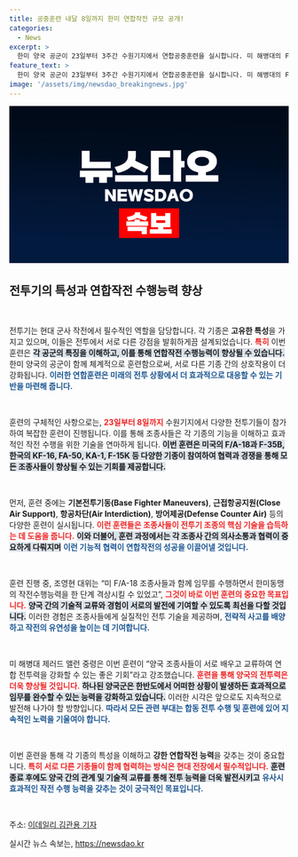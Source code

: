```yaml
---
title: 공중훈련 내달 8일까지 한미 연합작전 규모 공개!
categories:
  - News
excerpt: >
  한미 양국 공군이 23일부터 3주간 수원기지에서 연합공중훈련을 실시합니다. 미 해병대의 F/A-18과 F-35B가 주요 기종으로 참여하며, 다양한 전투기들이 연합작전 수행 능력을 향상시키기 위한 훈련에 돌입합니다. 이 훈련은 한미동맹의 전투력을 강화할 중요한 기회가 될 것입니다.
feature_text: >
  한미 양국 공군이 23일부터 3주간 수원기지에서 연합공중훈련을 실시합니다. 미 해병대의 F/A-18과 F-35B가 주요 기종으로 참여하며, 다양한 전투기들이 연합작전 수행 능력을 향상시키기 위한 훈련에 돌입합니다. 이 훈련은 한미동맹의 전투력을 강화할 중요한 기회가 될 것입니다.
image: '/assets/img/newsdao_breakingnews.jpg'
---
```


<p><img src="/assets/img/newsdao_breakingnews.jpg" alt="bookingtag 속보" /></p>

<h2 data-ke-size="size26">전투기의 특성과 연합작전 수행능력 향상</h2>

<p data-ke-size="size16">&nbsp;</p>

<p>전투기는 현대 군사 작전에서 필수적인 역할을 담당합니다. 각 기종은 <strong>고유한 특성</strong>을 가지고 있으며, 이들은 전투에서 서로 다른 강점을 발휘하게끔 설계되었습니다. <b><span style="color: #ee2323;">특히</span></b> 이번 훈련은 <b><span style="background-color: #21538527;">각 공군의 특징을 이해하고, 이를 통해 연합작전 수행능력이 향상될 수 있습니다.</span></b> 한미 양국의 공군이 함께 체계적으로 훈련함으로써, 서로 다른 기종 간의 상호작용이 더 강화됩니다. <b><span style="color: #1a5490;">이러한 연합훈련은 미래의 전투 상황에서 더 효과적으로 대응할 수 있는 기반을 마련해 줍니다.</span></b></p>

<p data-ke-size="size16">&nbsp;</p>

<p>훈련의 구체적인 사항으로는, <b><span style="color: #ee2323;">23일부터 8일까지</span></b> 수원기지에서 다양한 전투기들이 참가하여 복잡한 훈련이 진행됩니다. 이를 통해 조종사들은 각 기종의 기능을 이해하고 효과적인 작전 수행을 위한 기술을 연마하게 됩니다. <b><span style="background-color: #21538527;">이번 훈련은 미국의 F/A-18과 F-35B, 한국의 KF-16, FA-50, KA-1, F-15K 등 다양한 기종이 참여하여 협력과 경쟁을 통해 모든 조종사들이 향상될 수 있는 기회를 제공합니다.</span></b></p>

<p data-ke-size="size16">&nbsp;</p>

<p>먼저, 훈련 중에는 <strong>기본전투기동(Base Fighter Maneuvers)</strong>, <strong>근접항공지원(Close Air Support)</strong>, <strong>항공차단(Air Interdiction)</strong>, <strong>방어제공(Defense Counter Air)</strong> 등의 다양한 훈련이 실시됩니다. <b><span style="color: #ee2323;">이런 훈련들은 조종사들이 전투기 조종의 핵심 기술을 습득하는 데 도움을 줍니다.</span></b> <b><span style="background-color: #21538527;">이와 더불어, 훈련 과정에서는 각 조종사 간의 의사소통과 협력이 중요하게 다뤄지며</span></b> <b><span style="color: #1a5490;">이런 기능적 협력이 연합작전의 성공을 이끌어낼 것입니다.</span></b></p>

<p data-ke-size="size16">&nbsp;</p>

<p>훈련 진행 중, 조영현 대위는 “미 F/A-18 조종사들과 함께 임무를 수행하면서 한미동맹의 작전수행능력을 한 단계 격상시킬 수 있었고”, <b><span style="color: #ee2323;">그것이 바로 이번 훈련의 중요한 목표입니다.</span></b> <b><span style="background-color: #21538527;">양국 간의 기술적 교류와 경험이 서로의 발전에 기여할 수 있도록 최선을 다할 것입니다.</span></b> 이러한 경험은 조종사들에게 실질적인 전투 기술을 제공하며, <b><span style="color: #1a5490;">전략적 사고를 배양하고 작전의 유연성을 높이는 데 기여합니다.</span></b></p>

<p data-ke-size="size16">&nbsp;</p>

<p>미 해병대 제러드 앨런 중령은 이번 훈련이 “양국 조종사들이 서로 배우고 교류하여 연합 전투력을 강화할 수 있는 좋은 기회”라고 강조했습니다. <b><span style="color: #ee2323;">훈련을 통해 양국의 전투력은 더욱 향상될 것입니다.</span></b> <b><span style="background-color: #21538527;">하나된 양국군은 한반도에서 어떠한 상황이 발생하든 효과적으로 임무를 완수할 수 있는 능력을 강화하고 있습니다.</span></b> 이러한 시각은 앞으로도 지속적으로 발전해 나가야 할 방향입니다. <b><span style="color: #1a5490;">따라서 모든 관련 부대는 합동 전투 수행 및 훈련에 있어 지속적인 노력을 기울여야 합니다.</span></b></p>

<p data-ke-size="size16">&nbsp;</p>

<p>이번 훈련을 통해 각 기종의 특성을 이해하고 <strong>강한 연합작전 능력</strong>을 갖추는 것이 중요합니다. <b><span style="color: #ee2323;">특히 서로 다른 기종들이 함께 협력하는 방식은 현대 전장에서 필수적입니다.</span></b> <b><span style="background-color: #21538527;">훈련 종료 후에도 양국 간의 관계 및 기술적 교류를 통해 전투 능력을 더욱 발전시키고</span></b> <b><span style="color: #1a5490;">유사시 효과적인 작전 수행 능력을 갖추는 것이 궁극적인 목표입니다.</span></b></p>

<p data-ke-size="size16">&nbsp;</p>

<p>주소: <a href="https://www.edaily.co.kr/news/read?newsId=01149286632507712&mediaCodeNo=257">이데일리 김관용 기자</a></p>
실시간 뉴스 속보는, <a href="https://newsdao.kr" rel="dofollow">https://newsdao.kr</a>


